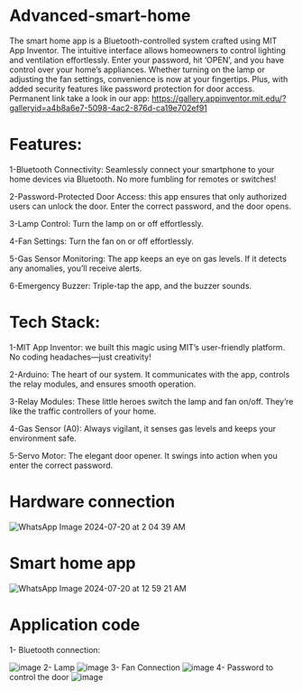 # Advanced-smart-home 
 The smart home app is a Bluetooth-controlled system crafted using MIT App Inventor. The intuitive interface allows homeowners to control lighting and ventilation effortlessly. Enter your password, hit ‘OPEN’, and you have control over your home’s appliances.
 Whether turning on the lamp or adjusting the fan settings, convenience is now at your fingertips. Plus, with added security features like password protection for door access.
 Permanent link take a look in our app:  https://gallery.appinventor.mit.edu/?galleryid=a4b8a6e7-5098-4ac2-876d-ca19e702ef91
# Features:
1-Bluetooth Connectivity: Seamlessly connect your smartphone to your home devices via Bluetooth. No more fumbling for remotes or switches!

2-Password-Protected Door Access: this app ensures that only authorized users can unlock the door. Enter the correct password, and the door opens.

3-Lamp Control: Turn the lamp on or off effortlessly.

4-Fan Settings:  Turn the fan on or off effortlessly.

5-Gas Sensor Monitoring: The app keeps an eye on gas levels. If it detects any anomalies, you’ll receive alerts.

6-Emergency Buzzer: Triple-tap the app, and the buzzer sounds. 
# Tech Stack:
1-MIT App Inventor: we built this magic using MIT’s user-friendly platform. No coding headaches—just creativity!

2-Arduino: The heart of our system. It communicates with the app, controls the relay modules, and ensures smooth operation.

3-Relay Modules: These little heroes switch the lamp and fan on/off. They’re like the traffic controllers of your home.

4-Gas Sensor (A0): Always vigilant, it senses gas levels and keeps your environment safe.

5-Servo Motor: The elegant door opener. It swings into action when you enter the correct password.
# Hardware connection
![WhatsApp Image 2024-07-20 at 2 04 39 AM](https://github.com/user-attachments/assets/9609f0f4-158e-401a-ae9a-d5e3637352f3)
# Smart home app
![WhatsApp Image 2024-07-20 at 12 59 21 AM](https://github.com/user-attachments/assets/bbf29916-9d2b-4392-8a13-2f9388acf5a2)
# Application code 
1- Bluetooth connection:

![image](https://github.com/user-attachments/assets/fa3f6e1f-9994-4054-8985-b043305ddade)
2- Lamp 
![image](https://github.com/user-attachments/assets/196c4b49-02a6-4588-9a71-58856fd1565f)
3- Fan Connection 
![image](https://github.com/user-attachments/assets/4a26cc9d-6ecb-442e-8f76-3a2bffd93b3e)
4- Password to control the door
![image](https://github.com/user-attachments/assets/d09f0d95-1dac-43d4-95ae-74fcc18348ca)









